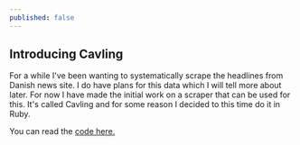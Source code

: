 ```yaml
---
published: false
---
```

## Introducing Cavling

For a while I've been wanting to systematically scrape the headlines from Danish news site. I do have plans for this data which I will tell more about later. For now I have made the initial work on a scraper that can be used for this. It's called Cavling and for some reason I decided to this time do it in Ruby.

You can read the [code here.](https://github.com/CFOI/cavling)